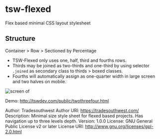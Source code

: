# tsw-flexed
Flex based minimal CSS layout stylesheet

## Structure
Container > Row > Sectioned by Percentage

- TSW-Flexed only uses one, half, third and fourths rows.
- Thirds may be joined as two-thirds and one-third by using selector `.joined` as secondary class to thirds > boxed classes.
- Fourths will automatically assign as one-quarter width in large screen and two halves on mobile.


![screen of](https://tswdev.com/public/imgs/flexed-screenshot.png)

Demo: http://tswdev.com/public/twothreefour.html

Author:      Tradesouthwest
Author URI:  https://tradesouthwest.com/
Description: Minimal size style sheet for flexed based projects. Has navigation up to three levels depth. 
Version:     1.0.0
License:     GNU General Public License v2 or later
License URI: http://www.gnu.org/licenses/gpl-2.0.html

